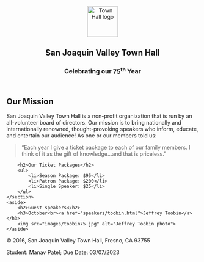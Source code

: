 <!DOCTYPE html>
<html lang="en">

<head>
	<meta charset="utf-8">
	<title>San Joaquin Valley Town Hall</title>
	<link rel="shortcut icon" href="images/favicon.ico">
	<link rel="stylesheet" href="styles/normalize.css">
	<link rel="stylesheet" href="styles/main.css">
</head>

<body>
<header>
	<img src="images/town_hall_logo.gif" alt="Town Hall logo" height="80">
	<h2>San Joaquin Valley Town Hall</h2>
	<h3>Celebrating our <span class="shadow">75<sup>th</sup></span> Year</h3>
</header>
<main>
	<section>
		<h2>Our Mission</h2>
		<p>San Joaquin Valley Town Hall is a non-profit organization that is run by an
			all-volunteer board of directors. Our mission is to bring nationally and
			internationally renowned, thought-provoking speakers who inform, educate,
			and entertain our audience! As one or our members told us:</p>
		<blockquote>&ldquo;Each year I give a ticket package to each of our family members.
			I think of it as the gift of knowledge...and that is priceless.&rdquo;</blockquote>

		<h2>Our Ticket Packages</h2>
		<ul>
			<li>Season Package: $95</li>
			<li>Patron Package: $200</li>
			<li>Single Speaker: $25</li>
		</ul>
	</section>
	<aside>
		<h2>Guest speakers</h2>
		<h3>October<br><a href="speakers/toobin.html">Jeffrey Toobin</a></h3>
		<img src="images/toobin75.jpg" alt="Jeffrey Toobin photo">
	</aside>
</main>
<footer>
	<p>&copy; 2016, San Joaquin Valley Town Hall, Fresno, CA 93755</p>
	<p>Student: Manav Patel; Due Date: 03/07/2023</p>
</footer>
</body>
</html>
